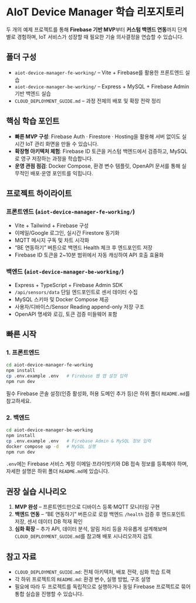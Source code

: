 # AIoT Device Manager 학습 리포지토리

두 개의 예제 프로젝트를 통해 **Firebase 기반 MVP**부터 **커스텀 백엔드 연동**까지 단계별로 경험하며, IoT 서비스가 성장할 때 필요한 기술 의사결정을 연습할 수 있습니다.

## 폴더 구성
- `aiot-device-manager-fe-working/` – Vite + Firebase를 활용한 프론트엔드 실습
- `aiot-device-manager-be-working/` – Express + MySQL + Firebase Admin 기반 백엔드 실습
- `CLOUD_DEPLOYMENT_GUIDE.md` – 과정 전체의 배포 및 확장 전략 정리

## 핵심 학습 포인트
- **빠른 MVP 구성**: Firebase Auth · Firestore · Hosting을 활용해 서버 없이도 실시간 IoT 관리 화면을 만들 수 있습니다.
- **확장형 아키텍처 체험**: Firebase ID 토큰을 커스텀 백엔드에서 검증하고, MySQL로 영구 저장하는 과정을 학습합니다.
- **운영 관점 점검**: Docker Compose, 환경 변수 템플릿, OpenAPI 문서를 통해 실무적인 배포·운영 포인트를 익힙니다.

## 프로젝트 하이라이트
### 프론트엔드 (`aiot-device-manager-fe-working/`)
- Vite + Tailwind + Firebase 구성
- 이메일/Google 로그인, 실시간 Firestore 동기화
- MQTT 메시지 구독 및 차트 시각화
- “BE 연동하기” 버튼으로 백엔드 Health 체크 후 엔드포인트 저장
- Firebase ID 토큰을 2~10분 범위에서 자동 캐싱하여 API 호출 효율화

### 백엔드 (`aiot-device-manager-be-working/`)
- Express + TypeScript + Firebase Admin SDK
- `/api/sensors/data` 단일 엔드포인트로 센서 데이터 수집
- MySQL 스키마 및 Docker Compose 제공
- 사용자/디바이스/Sensor Reading append-only 저장 구조
- OpenAPI 명세와 로깅, 토큰 검증 미들웨어 포함

## 빠른 시작
### 1. 프론트엔드
```bash
cd aiot-device-manager-fe-working
npm install
cp .env.example .env   # Firebase 웹 앱 설정 입력
npm run dev
```
필수 Firebase 콘솔 설정(인증 활성화, 허용 도메인 추가 등)은 하위 폴더 `README.md`를 참고하세요.

### 2. 백엔드
```bash
cd aiot-device-manager-be-working
npm install
cp .env.example .env   # Firebase Admin & MySQL 정보 입력
docker compose up -d   # MySQL 실행
npm run dev
```
`.env`에는 Firebase 서비스 계정 이메일·프라이빗키와 DB 접속 정보를 등록해야 하며, 자세한 설명은 하위 폴더 `README.md`에 있습니다.

## 권장 실습 시나리오
1. **MVP 완성** – 프론트엔드만으로 디바이스 등록·MQTT 모니터링 구현
2. **백엔드 연동** – “BE 연동하기” 버튼으로 로컬 백엔드 `/health` 검증 후 엔드포인트 저장, 센서 데이터 DB 적재 확인
3. **심화 확장** – 추가 API, 데이터 분석, 알림 처리 등을 자유롭게 설계해보며 `CLOUD_DEPLOYMENT_GUIDE.md`를 참고해 배포 시나리오까지 검토

## 참고 자료
- `CLOUD_DEPLOYMENT_GUIDE.md`: 전체 아키텍처, 배포 전략, 심화 학습 트랙
- 각 하위 프로젝트의 `README.md`: 환경 변수, 실행 방법, 구조 설명
- 필요에 따라 두 프로젝트를 독립적으로 실행하거나 동일 Firebase 프로젝트로 묶어 통합 실습을 진행할 수 있습니다.
